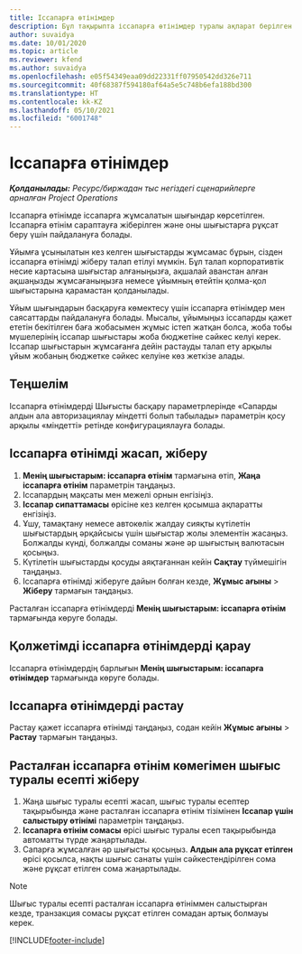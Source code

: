 ```yaml
---
title: Іссапарға өтінімдер
description: Бұл тақырыпта іссапарға өтінімдер туралы ақпарат берілген.
author: suvaidya
ms.date: 10/01/2020
ms.topic: article
ms.reviewer: kfend
ms.author: suvaidya
ms.openlocfilehash: e05f54349eaa09dd22331ff07950542dd326e711
ms.sourcegitcommit: 40f68387f594180af64a5e5c748b6efa188bd300
ms.translationtype: HT
ms.contentlocale: kk-KZ
ms.lasthandoff: 05/10/2021
ms.locfileid: "6001748"
---
```

# <a name="travel-requisitions"></a>Іссапарға өтінімдер

_**Қолданылады:** Ресурс/биржадан тыс негіздегі сценарийлерге арналған Project Operations_

Іссапарға өтінімде іссапарға жұмсалатын шығындар көрсетілген. Іссапарға өтінім сараптауға жіберілген және оны шығыстарға рұқсат беру үшін пайдалануға болады.

Ұйымға ұсынылатын кез келген шығыстарды жұмсамас бұрын, сізден іссапарға өтінімді жіберу талап етілуі мүмкін. Бұл талап корпоративтік несие картасына шығыстар алғаныңызға, ақшалай аванстан алған ақшаңызды жұмсағаныңызға немесе ұйымның өтейтін қолма-қол шығыстарына қарамастан қолданылады.

Ұйым шығындарын басқаруға көмектесу үшін іссапарға өтінімдер мен саясаттарды пайдалануға болады. Мысалы, ұйымыңыз іссапарды қажет ететін бекітілген баға жобасымен жұмыс істеп жатқан болса, жоба тобы мүшелерінің іссапар шығыстары жоба бюджетіне сәйкес келуі керек. Іссапар шығыстарын жұмсағанға дейін растауды талап ету арқылы ұйым жобаның бюджетке сәйкес келуіне көз жеткізе алады.

## <a name="configuration"></a>Теңшелім 

Іссапарға өтінімдерді Шығысты басқару параметрлерінде «Сапарды алдын ала авторизациялау міндетті болып табылады» параметрін қосу арқылы «міндетті» ретінде конфигурациялауға болады. 

## <a name="create-and-submit-a-travel-requisition"></a>Іссапарға өтінімді жасап, жіберу

1. **Менің шығыстарым: іссапарға өтінім** тармағына өтіп, **Жаңа іссапарға өтінім** параметрін таңдаңыз.
2. Іссапардың мақсаты мен межелі орнын енгізіңіз.
3. **Іссапар сипаттамасы** өрісіне кез келген қосымша ақпаратты енгізіңіз. 
4. Ұшу, тамақтану немесе автокөлік жалдау сияқты күтілетін шығыстардың әрқайсысы үшін шығыстар жолы элементін жасаңыз. Болжалды күнді, болжалды соманы және әр шығыстың валютасын қосыңыз. 
5. Күтілетін шығыстарды қосуды аяқтағаннан кейін **Сақтау** түймешігін таңдаңыз.
6. Іссапарға өтінімді жіберуге дайын болған кезде, **Жұмыс ағыны** > **Жіберу** тармағын таңдаңыз.

Расталған іссапарға өтінімдерді **Менің шығыстарым: іссапарға өтінім** тармағында көруге болады. 

## <a name="view-available-travel-requisitions"></a>Қолжетімді іссапарға өтінімдерді қарау

Іссапарға өтінімдердің барлығын **Менің шығыстарым: іссапарға өтінімдер** тармағында көруге болады.

## <a name="approve-travel-requisitions"></a>Іссапарға өтінімдерді растау

Растау қажет іссапарға өтінімді таңдаңыз, содан кейін **Жұмыс ағыны** > **Растау** тармағын таңдаңыз.  

## <a name="submit-an-expense-report-using-your-approved-travel-requisition"></a>Расталған іссапарға өтінім көмегімен шығыс туралы есепті жіберу

1. Жаңа шығыс туралы есепті жасап, шығыс туралы есептер тақырыбында және расталған іссапарға өтінім тізімінен **Іссапар үшін салыстыру өтінімі** параметрін таңдаңыз.
2. **Іссапарға өтінім сомасы** өрісі шығыс туралы есеп тақырыбында автоматты түрде жаңартылады.
3. Сапарға жұмсалған әр шығысты қосыңыз. **Алдын ала рұқсат етілген** өрісі қосылса, нақты шығыс санаты үшін сәйкестендірілген сома және рұқсат етілген сома жаңартылады.

> [!NOTE]
> Шығыс туралы есепті расталған іссапарға өтініммен салыстырған кезде, транзакция сомасы рұқсат етілген сомадан артық болмауы керек. 


[!INCLUDE[footer-include](../includes/footer-banner.md)]